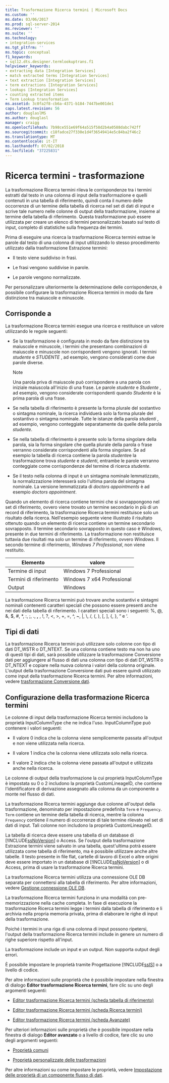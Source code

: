 ```yaml
---
title: Trasformazione Ricerca termini | Microsoft Docs
ms.custom: ''
ms.date: 03/06/2017
ms.prod: sql-server-2014
ms.reviewer: ''
ms.suite: ''
ms.technology:
- integration-services
ms.tgt_pltfrm: ''
ms.topic: conceptual
f1_keywords:
- sql12.dts.designer.termlookuptrans.f1
helpviewer_keywords:
- extracting data [Integration Services]
- match extracted terms [Integration Services]
- text extraction [Integration Services]
- term extractions [Integration Services]
- lookups [Integration Services]
- counting extracted items
- Term Lookup transformation
ms.assetid: 3c0fa2f8-cb6a-4371-b184-7447be001de1
caps.latest.revision: 56
author: douglaslMS
ms.author: douglasl
manager: craigg
ms.openlocfilehash: 7b98ce551e69f64a515f58d2b4a0588dabc742ff
ms.sourcegitcommit: c18fadce27f330e1d4f36549414e5c84ba2f46c2
ms.translationtype: MT
ms.contentlocale: it-IT
ms.lasthandoff: 07/02/2018
ms.locfileid: "37225831"
---
```

# <a name="term-lookup-transformation"></a>Ricerca termini - trasformazione
  La trasformazione Ricerca termini rileva le corrispondenze tra i termini estratti dal testo in una colonna di input della trasformazione e quelli contenuti in una tabella di riferimento, quindi conta il numero delle occorrenze di un termine della tabella di ricerca nel set di dati di input e scrive tale numero nelle colonne di output della trasformazione, insieme al termine della tabella di riferimento. Questa trasformazione può essere utilizzata per creare un elenco di termini personalizzato basato sul testo di input, completo di statistiche sulla frequenza dei termini.  
  
 Prima di eseguire una ricerca la trasformazione Ricerca termini estrae le parole dal testo di una colonna di input utilizzando lo stesso procedimento utilizzato dalla trasformazione Estrazione termini:  
  
-   Il testo viene suddiviso in frasi.  
  
-   Le frasi vengono suddivise in parole.  
  
-   Le parole vengono normalizzate.  
  
 Per personalizzare ulteriormente la determinazione delle corrispondenze, è possibile configurare la trasformazione Ricerca termini in modo da fare distinzione tra maiuscole e minuscole.  
  
## <a name="matches"></a>Corrisponde a  
 La trasformazione Ricerca termini esegue una ricerca e restituisce un valore utilizzando le regole seguenti:  
  
-   Se la trasformazione è configurata in modo da fare distinzione tra maiuscole e minuscole, i termini che presentano combinazioni di maiuscole e minuscole non corrispondenti vengono ignorati. I termini *studente* e *STUDENTE* , ad esempio, vengono considerati come due parole diverse.  
  
    > [!NOTE]  
    >  Una parola priva di maiuscole può corrispondere a una parola con iniziale maiuscola all'inizio di una frase. Le parole *studente* e *Studente* , ad esempio, vengono considerate corrispondenti quando *Studente* è la prima parola di una frase.  
  
-   Se nella tabella di riferimento è presente la forma plurale del sostantivo o sintagma nominale, la ricerca individuerà solo la forma plurale del sostantivo o sintagma nominale. Tutte le istanze della parola *studenti* , ad esempio, vengono conteggiate separatamente da quelle della parola *studente*.  
  
-   Se nella tabella di riferimento è presente solo la forma singolare della parola, sia la forma singolare che quella plurale della parola o frase verranno considerate corrispondenti alla forma singolare. Se ad esempio la tabella di ricerca contiene la parola *studente*e la trasformazione trova *studente* e *studenti*, entrambe le parole verranno conteggiate come corrispondenze del termine di ricerca *studente*.  
  
-   Se il testo nella colonna di input è un sintagma nominale lemmatizzato, la normalizzazione interesserà solo l'ultima parola del sintagma nominale. La versione lemmatizzata di *doctors appointments* è ad esempio *doctors appointment*.  
  
 Quando un elemento di ricerca contiene termini che si sovrappongono nel set di riferimento, ovvero viene trovato un termine secondario in più di un record di riferimento, la trasformazione Ricerca termini restituisce solo un risultato della ricerca. Nell'esempio seguente viene illustrato il risultato ottenuto quando un elemento di ricerca contiene un termine secondario sovrapposto. Il termine secondario sovrapposto in questo caso è *Windows*, presente in due termini di riferimento. La trasformazione non restituisce tuttavia due risultati ma solo un termine di riferimento, ovvero *Windows*. Il secondo termine di riferimento, *Windows 7 Professional*, non viene restituito.  
  
|Elemento|valore|  
|----------|-----------|  
|Termine di input|Windows 7 Professional|  
|Termini di riferimento|Windows 7 x64 Professional|  
|Output|Windows|  
  
 La trasformazione Ricerca termini può trovare anche sostantivi e sintagmi nominali contenenti caratteri speciali che possono essere presenti anche nei dati della tabella di riferimento. I caratteri speciali sono i seguenti: %, @, &, $, #, \*, :, ;, ., **,** , !, ?, \<, >, +, =, ^, ~, |, \\, /, (, ), [, ], {, }, “ e ‘.  
  
## <a name="data-types"></a>Tipi di dati  
 La trasformazione Ricerca termini può utilizzare solo colonne con tipo di dati DT_WSTR o DT_NTEXT. Se una colonna contiene testo ma non ha uno di questi tipi di dati, sarà possibile utilizzare la trasformazione Conversione dati per aggiungere al flusso di dati una colonna con tipo di dati DT_WSTR o DT_NTEXT e copiare nella nuova colonna i valori della colonna originale. L'output della trasformazione Conversione dati può essere quindi utilizzato come input della trasformazione Ricerca termini. Per altre informazioni, vedere [trasformazione Conversione dati](data-conversion-transformation.md).  
  
## <a name="configuration-the-term-lookup-transformation"></a>Configurazione della trasformazione Ricerca termini  
 Le colonne di input della trasformazione Ricerca termini includono la proprietà InputColumnType che ne indica l'uso. InputColumnType può contenere i valori seguenti:  
  
-   Il valore 0 indica che la colonna viene semplicemente passata all'output e non viene utilizzata nella ricerca.  
  
-   Il valore 1 indica che la colonna viene utilizzata solo nella ricerca.  
  
-   Il valore 2 indica che la colonna viene passata all'output e utilizzata anche nella ricerca.  
  
 Le colonne di output della trasformazione la cui proprietà InputColumnType è impostata su 0 o 2 includono la proprietà CustomLineageID, che contiene l'identificatore di derivazione assegnato alla colonna da un componente a monte nel flusso di dati.  
  
 La trasformazione Ricerca termini aggiunge due colonne all'output della trasformazione, denominato per impostazione predefinita `Term` e `Frequency`. `Term` contiene un termine della tabella di ricerca, mentre la colonna `Frequency` contiene il numero di occorrenze di tale termine rilevato nel set di dati di input. Tali colonne non includono la proprietà CustomLineageID.  
  
 La tabella di ricerca deve essere una tabella di un database di [!INCLUDE[ssNoVersion](../../../includes/ssnoversion-md.md)] o Access. Se l'output della trasformazione Estrazione termini viene salvato in una tabella, quest'ultima potrà essere utilizzata come tabella di riferimento, ma è possibile utilizzare anche altre tabelle. Il testo presente in file flat, cartelle di lavoro di Excel o altre origini deve essere importato in un database di [!INCLUDE[ssNoVersion](../../../includes/ssnoversion-md.md)] o di Access, prima di usare la trasformazione Ricerca termini.  
  
 La trasformazione Ricerca termini utilizza una connessione OLE DB separata per connettersi alla tabella di riferimento. Per altre informazioni, vedere [Gestione connessione OLE DB](../../connection-manager/ole-db-connection-manager.md).  
  
 La trasformazione Ricerca termini funziona in una modalità con pre-memorizzazione nella cache completa. In fase di esecuzione la trasformazione Ricerca termini legge i termini dalla tabella di riferimento e li archivia nella propria memoria privata, prima di elaborare le righe di input della trasformazione.  
  
 Poiché i termini in una riga di una colonna di input possono ripetersi, l'output della trasformazione Ricerca termini include in genere un numero di righe superiore rispetto all'input.  
  
 La trasformazione include un input e un output. Non supporta output degli errori.  
  
 È possibile impostare le proprietà tramite Progettazione [!INCLUDE[ssIS](../../../includes/ssis-md.md)] o a livello di codice.  
  
 Per altre informazioni sulle proprietà che è possibile impostare nella finestra di dialogo **Editor trasformazione Ricerca termini**, fare clic su uno degli argomenti seguenti:  
  
-   [Editor trasformazione Ricerca termini &#40;scheda tabella di riferimento&#41;](../../term-lookup-transformation-editor-reference-table-tab.md)  
  
-   [Editor trasformazione Ricerca termini &#40;scheda Ricerca termini&#41;](../../term-lookup-transformation-editor-term-lookup-tab.md)  
  
-   [Editor trasformazione Ricerca termini &#40;scheda Avanzate&#41;](../../term-lookup-transformation-editor-advanced-tab.md)  
  
 Per ulteriori informazioni sulle proprietà che è possibile impostare nella finestra di dialogo **Editor avanzato** o a livello di codice, fare clic su uno degli argomenti seguenti:  
  
-   [Proprietà comuni](../../common-properties.md)  
  
-   [Proprietà personalizzate delle trasformazioni](transformation-custom-properties.md)  
  
 Per altre informazioni su come impostare le proprietà, vedere [Impostazione delle proprietà di un componente flusso di dati](../set-the-properties-of-a-data-flow-component.md).  
  
  
